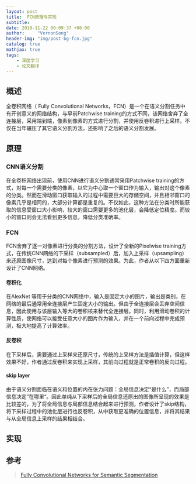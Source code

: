 ```yaml
---
layout: post
title:  FCN原理与实现
subtitle: 
date: 2018-11-22 00:09:37 +08:00
author:     "VernonSong"
header-img: "img/post-bg-fcn.jpg"
catalog: true
mathjax: true
tags:
    - 深度学习
    - 论文翻译
---
```


## 概述
全卷积网络（ Fully Convolutional Networks，FCN）是一个在语义分割任务中有开创意义的网络结构，与早前Patchwise training的方式不同，该网络舍弃了全连接层，采用端到端，像素到像素的方式进行分割，并使用反卷积进行上采样。不仅在当年碾压了其它语义分割方法，还影响了之后的语义分割发展。

## 原理
### CNN语义分割
在全卷积网络出现前，使用CNN进行语义分割通常采用Patchwise training的方式，对每一个需要分类的像素，以它为中心取一个窗口作为输入，输出对这个像素的分类。然而在滑动窗口获取输入的过程中需要巨大的存储空间，并且相邻窗口的像素几乎是相同的，大部分计算都是重复的。不仅如此，这种方法在分类时所能获取的信息受窗口大小影响，较大的窗口需要更多的池化层，会降低定位精度。而较小的窗口则会无法看到更多信息，降低分类准确率。

### FCN
FCN舍弃了逐一对像素进行分类的分割方法，设计了全新的Pixelwise training方式，在传统CNN网络的下采样（subsampled）后，加入上采样（upsampling）来还原图像尺寸，达到对每个像素进行预测的效果。为此，作者从以下四方面重新设计了CNN网络。

#### 卷积化
在AlexNet 等用于分类的CNN网络中，输入是固定大小的图片，输出是类别，在网络的最后通常用全连接层产生固定大小的输出。但由于全连接层会丢弃空间信息，因此使用与该层输入等大的卷积核来替代全连接层。同时，利用滑动卷积的计算性质，使网络可以接受任意大小的图片作为输入，并在一个前向过程中完成预测，极大地提高了计算效率。

#### 反卷积
在下采样后，需要通过上采样来还原尺寸，传统的上采样方法是插值计算，但这样效果不好，作者通过反卷积来实现上采样，其前向过程就是正常卷积的反向过程。

#### skip layer
由于语义分割面临在语义和位置的内在张力问题：全局信息决定“是什么”，而局部信息决定”在哪里“。因此单纯从下采样后的全局信息还原出的图像所呈现的效果是比较差的，为了将全局信息与局部信息结合起来进行预测，作者设计了skip结构，将下采样过程中的池化层进行也反卷积，从中获取更准确的位置信息，并将其结果与从全局信息上采样的结果相结合。

## 实现

## 参考
> [Fully Convolutional Networks for Semantic Segmentation](https://arxiv.org/pdf/1411.4038.pdf)